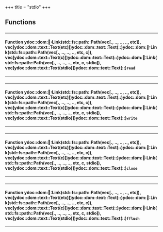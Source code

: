 +++
title = "stdio"
+++
## Functions

### 


_____________________
#### Function ydoc::dom::link::Link(std::fs::path::Path(vec[., .., .., .., etc]), vec[ydoc::dom::text::Text(etc)])ydoc::dom::text::Text(::)ydoc::dom::link::Link(std::fs::path::Path(vec[., .., .., .., etc, c]), vec[ydoc::dom::text::Text(c)])ydoc::dom::text::Text(::)ydoc::dom::link::Link(std::fs::path::Path(vec[., .., .., .., etc, c, stdio]), vec[ydoc::dom::text::Text(stdio)])ydoc::dom::text::Text(::)`read`
_____________________
### 


_____________________
#### Function ydoc::dom::link::Link(std::fs::path::Path(vec[., .., .., .., etc]), vec[ydoc::dom::text::Text(etc)])ydoc::dom::text::Text(::)ydoc::dom::link::Link(std::fs::path::Path(vec[., .., .., .., etc, c]), vec[ydoc::dom::text::Text(c)])ydoc::dom::text::Text(::)ydoc::dom::link::Link(std::fs::path::Path(vec[., .., .., .., etc, c, stdio]), vec[ydoc::dom::text::Text(stdio)])ydoc::dom::text::Text(::)`write`
_____________________
### 


_____________________
#### Function ydoc::dom::link::Link(std::fs::path::Path(vec[., .., .., .., etc]), vec[ydoc::dom::text::Text(etc)])ydoc::dom::text::Text(::)ydoc::dom::link::Link(std::fs::path::Path(vec[., .., .., .., etc, c]), vec[ydoc::dom::text::Text(c)])ydoc::dom::text::Text(::)ydoc::dom::link::Link(std::fs::path::Path(vec[., .., .., .., etc, c, stdio]), vec[ydoc::dom::text::Text(stdio)])ydoc::dom::text::Text(::)`close`
_____________________
### 


_____________________
#### Function ydoc::dom::link::Link(std::fs::path::Path(vec[., .., .., .., etc]), vec[ydoc::dom::text::Text(etc)])ydoc::dom::text::Text(::)ydoc::dom::link::Link(std::fs::path::Path(vec[., .., .., .., etc, c]), vec[ydoc::dom::text::Text(c)])ydoc::dom::text::Text(::)ydoc::dom::link::Link(std::fs::path::Path(vec[., .., .., .., etc, c, stdio]), vec[ydoc::dom::text::Text(stdio)])ydoc::dom::text::Text(::)`fflush`
_____________________


